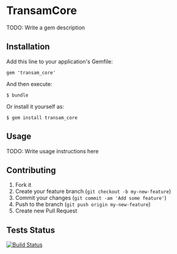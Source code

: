 # TransamCore

TODO: Write a gem description

## Installation

Add this line to your application's Gemfile:

    gem 'transam_core'

And then execute:

    $ bundle

Or install it yourself as:

    $ gem install transam_core

## Usage

TODO: Write usage instructions here

## Contributing

1. Fork it
2. Create your feature branch (`git checkout -b my-new-feature`)
3. Commit your changes (`git commit -am 'Add some feature'`)
4. Push to the branch (`git push origin my-new-feature`)
5. Create new Pull Request

## Tests Status

[![Build Status](https://travis-ci.org/camsys/transam_core.svg?branch=quarter2)](https://travis-ci.org/camsys/transam_core)

             
